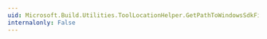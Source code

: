 ```yaml
---
uid: Microsoft.Build.Utilities.ToolLocationHelper.GetPathToWindowsSdkFile(System.String,Microsoft.Build.Utilities.TargetDotNetFrameworkVersion,Microsoft.Build.Utilities.VisualStudioVersion)
internalonly: False
---
```

